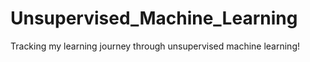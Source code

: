 # Unsupervised_Machine_Learning

Tracking my learning journey through unsupervised machine learning!
